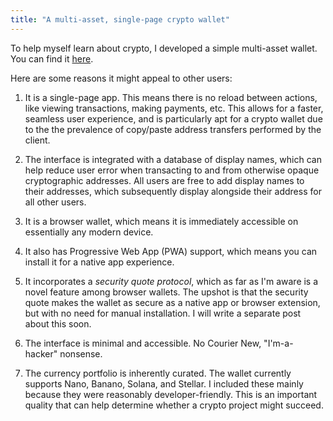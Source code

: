 ```yaml
---
title: "A multi-asset, single-page crypto wallet"
---
```


To help myself learn about crypto, I developed a simple multi-asset wallet. You can find it [here](https://warashibetrader.github.io/crypto/wallet).

Here are some reasons it might appeal to other users:

1. It is a single-page app. This means there is no reload between actions, like viewing transactions, making payments, etc. This allows for a faster, seamless user experience, and is particularly apt for a crypto wallet due to the the prevalence of copy/paste address transfers performed by the client.

2. The interface is integrated with a database of display names, which can help reduce user error when transacting to and from otherwise opaque cryptographic addresses. All users are free to add display names to their addresses, which subsequently display alongside their address for all other users.

3. It is a browser wallet, which means it is immediately accessible on essentially any modern device.

4. It also has Progressive Web App (PWA) support, which means you can install it for a native app experience.

5. It incorporates a _security quote protocol_, which as far as I'm aware is a novel feature among browser wallets. The upshot is that the security quote makes the wallet as secure as a native app or browser extension, but with no need for manual installation. I will write a separate post about this soon.

6. The interface is minimal and accessible. No Courier New, "I'm-a-hacker" nonsense.

7. The currency portfolio is inherently curated. The wallet currently supports Nano, Banano, Solana, and Stellar. I included these mainly because they were reasonably developer-friendly. This is an important quality that can help determine whether a crypto project might succeed.
 
